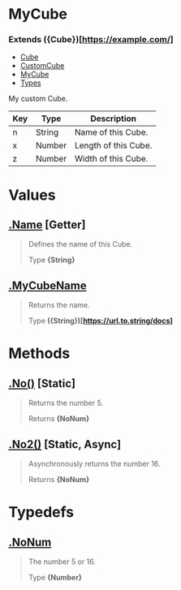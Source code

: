 
# MyCube
### Extends **({Cube})[https://example.com/]**

* [Cube](https://github.com/QSmally/Docgen/blob/master/Test/Documentations/Cube.md)
* [CustomCube](https://github.com/QSmally/Docgen/blob/master/Test/Documentations/CustomCube.md)
* [MyCube](https://github.com/QSmally/Docgen/blob/master/Test/Documentations/MyCube.md)
* [Types](https://github.com/QSmally/Docgen/blob/master/Test/Documentations/Types.md)

My custom Cube.

| Key | Type | Description |
| --- | --- | --- |
| n | String | Name of this Cube. |
| x | Number | Length of this Cube. |
| z | Number | Width of this Cube. |



# Values
## [.Name](https://github.com/QSmally/Docgen/blob/master/Test/lib/Extensions/MyCube.js#L20) [**Getter**]
> Defines the name of this Cube.
>
> Type **{String}**

## [.MyCubeName](https://github.com/QSmally/Docgen/blob/master/Test/lib/Extensions/MyCube.js#L32)
> Returns the name.
>
> Type **({String})[https://url.to.string/docs]**

# Methods
## [.No()](https://github.com/QSmally/Docgen/blob/master/Test/lib/Extensions/MyCube.js#L51) [**Static**]
> Returns the number 5.
>
> Returns **{NoNum}** 

## [.No2()](https://github.com/QSmally/Docgen/blob/master/Test/lib/Extensions/MyCube.js#L60) [**Static**, **Async**]
> Asynchronously returns the number 16.
>
> Returns **{NoNum}** 

# Typedefs
## [.NoNum](https://github.com/QSmally/Docgen/blob/master/Test/lib/Extensions/MyCube.js#L75)
> The number 5 or 16.
>
> Type **{Number}**
